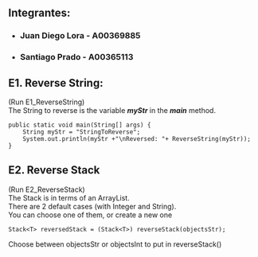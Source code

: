 ## Integrantes:
* ### Juan Diego Lora - A00369885
* ### Santiago Prado - A00365113

## E1. Reverse String:
(Run E1_ReverseString)<br>
The String to reverse is the variable **_myStr_** in the **_main_** method.<br>

    public static void main(String[] args) {
        String myStr = "StringToReverse";
        System.out.println(myStr +"\nReversed: "+ ReverseString(myStr));
    }
## E2. Reverse Stack
(Run E2_ReverseStack)<br>
The Stack is in terms of an ArrayList. <br>
There are 2 default cases (with Integer and String).<br>
You can choose one of them, or create a new one<br>

    Stack<T> reversedStack = (Stack<T>) reverseStack(objectsStr);

Choose between objectsStr or objectsInt to put in reverseStack()
        